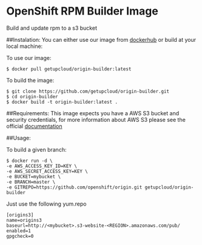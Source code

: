 # OpenShift RPM Builder Image
Build and update rpm to a s3 bucket

##Instalation:
You can either use our image from [dockerhub](https://hub.docker.com/r/getupcloud/origin-builder) or build at your local machine:

To use our image:
 ```
 $ docker pull getupcloud/origin-builder:latest
 ```

To build the image:

  ```
  $ git clone https://github.com/getupcloud/origin-builder.git
  $ cd origin-builder
  $ docker build -t origin-builder:latest .
  ```

##Requirements:
This image expects you have a AWS S3 bucket and security credentials, for more information about AWS S3 please see the official [documentation](http://docs.aws.amazon.com/AmazonS3/latest/gsg/CreatingABucket.html)


##Usage:

To build a given branch:

  ```
  $ docker run -d \
  -e AWS_ACCESS_KEY_ID=KEY \
  -e AWS_SECRET_ACCESS_KEY=KEY \
  -e BUCKET=mybucket \
  -e BRANCH=master \
  -e GITREPO=https://github.com/openshift/origin.git getupcloud/origin-builder

  ```

Just use the following yum.repo

  ```
  [origins3]
  name=origins3
  baseurl=http://<mybucket>.s3-website-<REGION>.amazonaws.com/pub/
  enabled=1
  gpgcheck=0 

  ```
